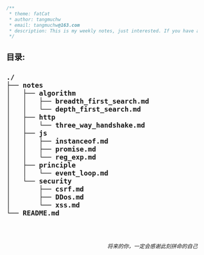 ```JAvascript
/**
 * theme: fatCat
 * author: tangmuchw
 * email: tangmuchw@163.com
 * description: This is my weekly notes, just interested. If you have a good idea, you can contact me. Feel your participation.
 */
```

<h2>目录:<h2>

```
./
├── notes
│   ├── algorithm
│   │   ├── breadth_first_search.md
│   │   └── depth_first_search.md
│   ├── http
│   │   └── three_way_handshake.md
│   ├── js
│   │   ├── instanceof.md
│   │   ├── promise.md
│   │   └── reg_exp.md
│   ├── principle
│   │   └── event_loop.md
│   └── security
│       ├── csrf.md
│       ├── DDos.md
│       └── xss.md
└── README.md
```

<br />
<h6 style="text-align: right; font-style: italic;">将来的你，一定会感谢此刻拼命的自己</h6>
